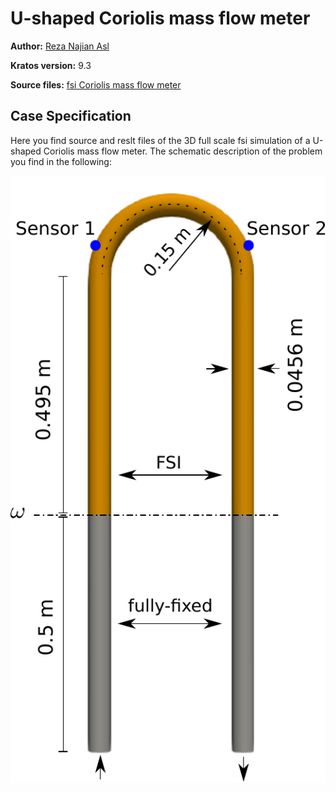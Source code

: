 # U-shaped Coriolis mass flow meter

**Author:** [Reza Najian Asl](https://github.com/RezaNajian)

**Kratos version:** 9.3

**Source files:** [fsi Coriolis mass flow meter](https://github.com/KratosMultiphysics/Examples/tree/master/co_simulation/use_cases/fsi_Coriolis_mass_flow_meter/source)

## Case Specification

Here you find source and reslt files of the 3D full scale fsi simulation of a U-shaped Coriolis mass flow meter. The schematic description of the problem you find in the following:

<p align="center">
  <img src="data/fsi_problem_setup_fig.pdf" alt="Problem setup of a U-shaped Coriolis mass flow meter." style="width: 600px;"/>
</p>
